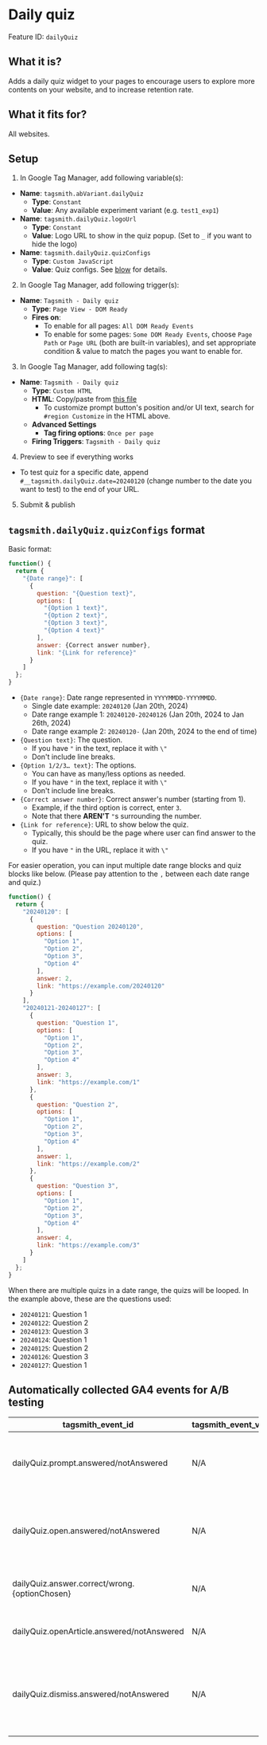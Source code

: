 # Daily quiz

Feature ID: `dailyQuiz`

## What it is?

Adds a daily quiz widget to your pages to encourage users to explore more contents on your website, and to increase retention rate.

## What it fits for?

All websites.

## Setup

1. In Google Tag Manager, add following variable(s):

- **Name**: `tagsmith.abVariant.dailyQuiz`
  - **Type**: `Constant`
  - **Value**: Any available experiment variant (e.g. `test1_exp1`)
- **Name**: `tagsmith.dailyQuiz.logoUrl`
  - **Type**: `Constant`
  - **Value**: Logo URL to show in the quiz popup. (Set to `_` if you want to hide the logo)
- **Name**: `tagsmith.dailyQuiz.quizConfigs`
  - **Type**: `Custom JavaScript`
  - **Value**: Quiz configs. See [blow](#tagsmithdailyquizquizconfigs-format) for details.

2. In Google Tag Manager, add following trigger(s):

- **Name**: `Tagsmith - Daily quiz`
  - **Type**: `Page View - DOM Ready`
  - **Fires on**:
    - To enable for all pages: `All DOM Ready Events`
    - To enable for some pages: `Some DOM Ready Events`, choose `Page Path` or `Page URL` (both are built-in variables), and set appropriate condition & value to match the pages you want to enable for.

3. In Google Tag Manager, add following tag(s):

- **Name**: `Tagsmith - Daily quiz`
  - **Type**: `Custom HTML`
  - **HTML**: Copy/paste from [this file](https://raw.githubusercontent.com/google-marketing-solutions/tagsmith/main/dist/tags/features/daily-quiz.html)
    - To customize prompt button's position and/or UI text, search for `#region Customize` in the HTML above.
  - **Advanced Settings**
    - **Tag firing options**: `Once per page`
  - **Firing Triggers**: `Tagsmith - Daily quiz`

4. Preview to see if everything works

- To test quiz for a specific date, append `#__tagsmith.dailyQuiz.date=20240120` (change number to the date you want to test) to the end of your URL.

5. Submit & publish

## `tagsmith.dailyQuiz.quizConfigs` format

Basic format:
```js
function() {
  return {
    "{Date range}": [
      {
        question: "{Question text}",
        options: [
          "{Option 1 text}",
          "{Option 2 text}",
          "{Option 3 text}",
          "{Option 4 text}"
        ],
        answer: {Correct answer number},
        link: "{Link for reference}"
      }
    ]
  };
}
```

- `{Date range}`: Date range represented in `YYYYMMDD-YYYYMMDD`.
  - Single date example: `20240120` (Jan 20th, 2024)
  - Date range example 1: `20240120-20240126` (Jan 20th, 2024 to Jan 26th, 2024)
  - Date range example 2: `20240120-` (Jan 20th, 2024 to the end of time)
- `{Question text}`: The question.
  - If you have `"` in the text, replace it with `\"`
  - Don't include line breaks.
- `{Option 1/2/3… text}`: The options.
  - You can have as many/less options as needed.
  - If you have `"` in the text, replace it with `\"`
  - Don't include line breaks.
- `{Correct answer number}`: Correct answer's number (starting from 1).
  - Example, if the third option is correct, enter `3`.
  - Note that there **AREN'T** `"`s surrounding the number.
- `{Link for reference}`: URL to show below the quiz.
  - Typically, this should be the page where user can find answer to the quiz.
  - If you have `"` in the URL, replace it with `\"`

For easier operation, you can input multiple date range blocks and quiz blocks like below. (Please pay attention to the `,` between each date range and quiz.)
```js
function() {
  return {
    "20240120": [
      {
        question: "Question 20240120",
        options: [
          "Option 1",
          "Option 2",
          "Option 3",
          "Option 4"
        ],
        answer: 2,
        link: "https://example.com/20240120"
      }
    ],
    "20240121-20240127": [
      {
        question: "Question 1",
        options: [
          "Option 1",
          "Option 2",
          "Option 3",
          "Option 4"
        ],
        answer: 3,
        link: "https://example.com/1"
      },
      {
        question: "Question 2",
        options: [
          "Option 1",
          "Option 2",
          "Option 3",
          "Option 4"
        ],
        answer: 1,
        link: "https://example.com/2"
      },
      {
        question: "Question 3",
        options: [
          "Option 1",
          "Option 2",
          "Option 3",
          "Option 4"
        ],
        answer: 4,
        link: "https://example.com/3"
      }
    ]
  };
}
```
When there are multiple quizs in a date range, the quizs will be looped. In the example above, these are the questions used:
- `20240121`: Question 1
- `20240122`: Question 2
- `20240123`: Question 3
- `20240124`: Question 1
- `20240125`: Question 2
- `20240126`: Question 3
- `20240127`: Question 1

## Automatically collected GA4 events for A/B testing

| tagsmith_event_id | tagsmith_event_value | Description |
| ----------------- | -------------------- | ----------- |
| dailyQuiz.prompt.answered/notAnswered | N/A | Recorded when daily quiz prompt button is shown. |
| dailyQuiz.open.answered/notAnswered | N/A | Recorded when user clicks the prompt button and popup opened. |
| dailyQuiz.answer.correct/wrong.{optionChosen} | N/A | Recorded when user clicks an option. |
| dailyQuiz.openArticle.answered/notAnswered | N/A | Recorded when user clicks the article link. |
| dailyQuiz.dismiss.answered/notAnswered | N/A | Recorded when user clicks the "X" icon on prompt button and dismissed the quiz. |



